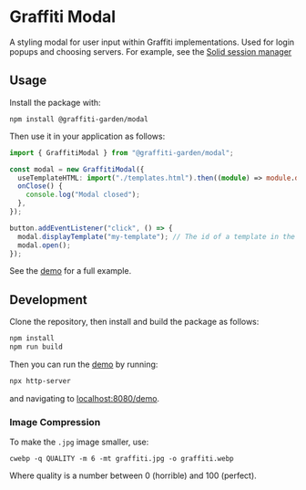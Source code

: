 # Graffiti Modal

A styling modal for user input within Graffiti implementations. Used for
login popups and choosing servers. For example, see the
[Solid session manager](https://github.com/graffiti-garden/solid-oidc-session-manager/)

## Usage

Install the package with:

```
npm install @graffiti-garden/modal
```

Then use it in your application as follows:

```typescript
import { GraffitiModal } from "@graffiti-garden/modal";

const modal = new GraffitiModal({
  useTemplateHTML: import("./templates.html").then((module) => module.default),
  onClose() {
    console.log("Modal closed");
  },
});

button.addEventListener("click", () => {
  modal.displayTemplate("my-template"); // The id of a template in the HTML
  modal.open();
});
```

See the [demo](./demo/index.html) for a full example.

## Development

Clone the repository, then install and build the package as follows:

```bash
npm install
npm run build
```

Then you can run the [demo](./demo/index.html) by running:

```bash
npx http-server
```

and navigating to [localhost:8080/demo](http://localhost:8080/demo).

### Image Compression

To make the `.jpg` image smaller, use:

```
cwebp -q QUALITY -m 6 -mt graffiti.jpg -o graffiti.webp
```

Where quality is a number between 0 (horrible) and 100 (perfect).
